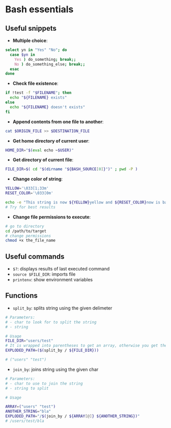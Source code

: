 # Bash essentials

## Useful snippets
- **Multiple choice**: 
```bash
select yn in "Yes" "No"; do
  case $yn in
    Yes ) do_something; break;;
    No ) do_something_else; break;;
  esac	
done
```
- **Check file existence**:
```bash
if !test -f "$FILENAME"; then
  echo "${FILENAME} exists"
else
  echo "${FILENAME} doesn't exists"
fi  
```
- **Append contents from one file to another**:
```bash
cat $ORIGIN_FILE >> $DESTINATION_FILE
```
- **Get home directory of current user**:
```bash
HOME_DIR="$(eval echo ~$USER)"
```
- **Get directory of current file**:
```bash
FILE_DIR=$( cd "$(dirname "${BASH_SOURCE[0]}")" ; pwd -P )
```
- **Change color of string**:
```bash
YELLOW='\033[1;33m'
RESET_COLOR='\033[0m'

echo -e "This string is now ${YELLOW}yellow and ${RESET_COLOR}now is back to normal"
# Try for best results
```

- **Change file permissions to execute**:
```bash
# go to directory
cd /path/to/target
# change permissions
chmod +x the_file_name
```

## Useful commands
- `$?`: displays results of last executed command
- `source $FILE_DIR`: imports file
- `printenv`: show environment variables

## Functions
- `split_by`: splits string using the given delimeter
```bash
# Parameters:
# - char to look for to split the string
# - string 

# Usage
FILE_DIR="users/test"
# It is wrapped into parentheses to get an array, otherwise you get the last value of the array
EXPLODED_PATH=($(split_by / ${FILE_DIR}))

# ("users" "test")
```
- `join_by`: joins string using the given char
```bash
# Parameters:
# - char to use to join the string
# - string to split

# Usage

ARRAY=("users" "test")
ANOTHER_STRING="bla"
EXPLODED_PATH="/$(join_by / ${ARRAY[@]} ${ANOTHER_STRING})"
# /users/test/bla
```